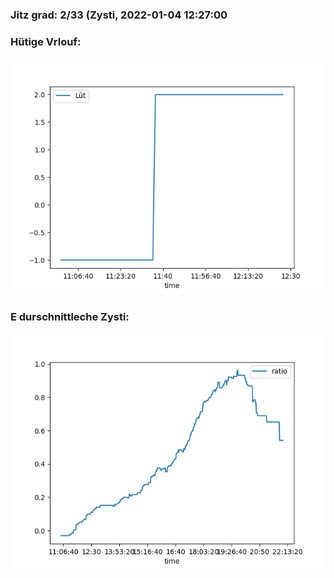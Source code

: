### Jitz grad: 2/33 (Zysti, 2022-01-04 12:27:00

### Hütige Vrlouf:
![Graph](Today.png)

### E durschnittleche Zysti:
![Graph](Zysti.png)